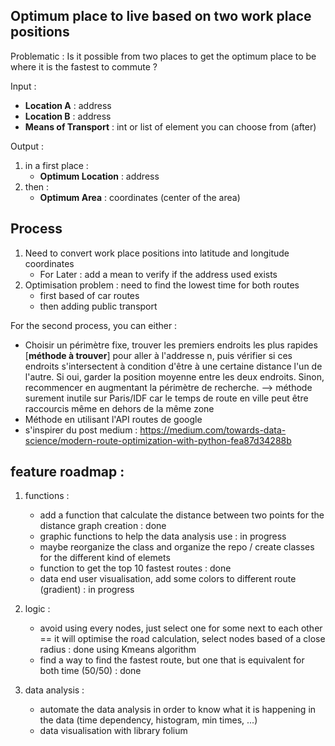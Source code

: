 ## Optimum place to live based on two work place positions

Problematic : Is it possible from two places to get the optimum place to be where it is the fastest to commute ?

Input : 
- **Location A** : address
- **Location B** : address
- **Means of Transport** : int or list of element you can choose from (after)

Output :
1. in a first place : 
    - **Optimum Location** : address
2. then :
    - **Optimum Area** : coordinates (center of the area)

## Process
1. Need to convert work place positions into latitude and longitude coordinates
    - For Later : add a mean to verify if the address used exists
2. Optimisation problem : need to find the lowest time for both routes 
    - first based of car routes
    - then adding public transport

For the second process, you can either : 
- Choisir un périmètre fixe, trouver les premiers endroits les plus rapides [**méthode à trouver**] pour aller à l'addresse n, puis vérifier si ces endroits s'intersectent à condition d'être à une certaine distance l'un de l'autre. Si oui, garder la position moyenne entre les deux endroits. Sinon, recommencer en augmentant la périmètre de recherche.
 --> méthode surement inutile sur Paris/IDF car le temps de route en ville peut être raccourcis même en dehors de la même zone
- Méthode en utilisant l'API routes de google
- s'inspirer du post medium : https://medium.com/towards-data-science/modern-route-optimization-with-python-fea87d34288b

## feature roadmap : 

1. functions : 
    - add a function that calculate the distance between two points for the distance graph creation : done
    - graphic functions to help the data analysis use : in progress
    - maybe reorganize the class and organize the repo / create classes for the different kind of elemets
    - function to get the top 10 fastest routes : done
    - data end user visualisation, add some colors to different route (gradient) : in progress

2. logic : 
    - avoid using every nodes, just select one for some next to each other == it will optimise the road calculation, select nodes based of a close radius : done using Kmeans algorithm
    - find a way to find the fastest route, but one that is equivalent for both time (50/50) : done

3. data analysis : 
    - automate the data analysis in order to know what it is happening in the data (time dependency, histogram, min times, ...)
    - data visualisation with library folium
